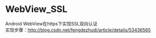 # WebView_SSL

Android WebView在https下实现SSL双向认证<br>
实现步骤：http://blog.csdn.net/fengdezhudi/article/details/53436565
